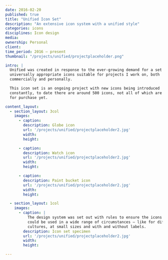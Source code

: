 ```yaml
---
date: 2016-02-20
published: true
title: "Unified Icon Set"
description: "An extensive icon system with a unified style"
categories: icons
disciplines: Icon design
media:
ownership: Personal
client:
time_period: 2016 – present
thumbnail: "/projects/unified/projectplaceholder.png"

intro: |
  Unified was created in response to the ever-growing demand for a set of
  universally appropriate icons suitable for projects I work on, both
  commercially and personally.

  This icon set is an ongoing project with new icons being introduced
  constantly, to date there are around 500 icons, not all of which are available
  for purchase yet.

content_layout:
  - section_layout: 3col
    images:
      - caption:
        description: Globe icon
        url: '/projects/unified/projectplaceholder2.jpg'
        width:
        height:

      - caption:
        description: Watch icon
        url: '/projects/unified/projectplaceholder2.jpg'
        width:
        height:

      - caption:
        description: Paint bucket icon
        url: '/projects/unified/projectplaceholder2.jpg'
        width:
        height:

  - section_layout: 1col
    images:
      - caption: |
          The design system was set out with rules to ensure the icons
          could be used in a wide range of circumstances — like for different
          cultures, at small sizes and with and without labels.
        description: Icon set specimen
        url: '/projects/unified/projectplaceholder2.jpg'
        width:
        height:

---
```

